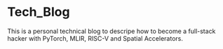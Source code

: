 # Tech_Blog
This is a personal technical blog to descripe how to become a full-stack hacker with PyTorch, MLIR, RISC-V and Spatial Accelerators.
